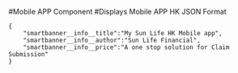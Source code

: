 #Mobile APP Component
#Displays Mobile APP HK
JSON Format
```
{
    "smartbanner__info__title":"My Sun Life HK Mobile app",
    "smartbanner__info__author":"Sun Life Financial",
    "smartbanner__info__price":"A one stop solution for Claim Submission"
}
```